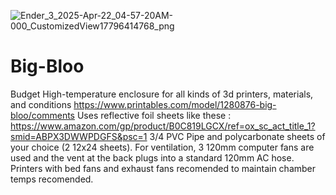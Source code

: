 ![Ender_3_2025-Apr-22_04-57-20AM-000_CustomizedView17796414768_png](https://github.com/user-attachments/assets/654e3d49-9a7e-48da-a5c2-a37766464c51)

# Big-Bloo
Budget High-temperature enclosure for all kinds of 3d printers, materials, and conditions
https://www.printables.com/model/1280876-big-bloo/comments
Uses reflective foil sheets like these :
https://www.amazon.com/gp/product/B0C819LGCX/ref=ox_sc_act_title_1?smid=ABPX3DWWPDGFS&psc=1
3/4 PVC Pipe
and polycarbonate sheets of your choice (2 12x24 sheets).
For ventilation, 3 120mm computer fans are used and the vent at the back plugs into a standard 120mm AC hose. 
Printers with bed fans and exhaust fans recomended to maintain chamber temps recomended. 

